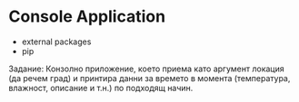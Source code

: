 # Console Application

- external packages
- pip

Задание:
Конзолно приложение, което приема като аргумент локация (да речем град) и принтира данни за времето в момента (температура, влажност, описание и т.н.) по подходящ начин.


